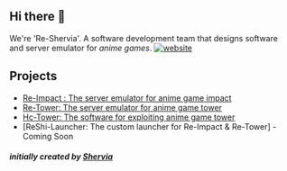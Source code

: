 ## Hi there 👋
We're 'Re-Shervia'. A software development team that designs software and server emulator for *anime games*.
<a href="https://re-shervia.netlify.app/">
  <img src="https://i.imgur.com/ZUmxzra.png" alt="website"/>
</a>

## Projects
- [Re-Impact : The server emulator for anime game impact](https://github.com/Re-Shervia/Re-Impact)
- [Re-Tower: The server emulator for anime game tower](https://github.com/Re-Shervia/Re-Tower)
- [Hc-Tower: The software for exploiting anime game tower](https://github.com/Re-Shervia/HC-Tower)
- [ReShi-Launcher: The custom launcher for Re-Impact & Re-Tower] - Coming Soon

#### *initially created by [Shervia](https://discordapp.com/users/349874541784334337/)*
